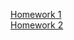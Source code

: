 [Homework 1](https://andreikovv.github.io/genius_homework_andreiko/homework-1)<br>
[Homework 2](https://andreikovv.github.io/genius_homework_andreiko/homework-2)<br>
